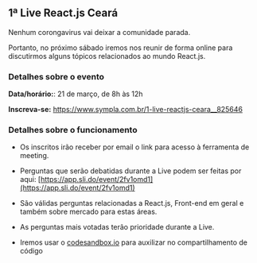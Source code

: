 ## 1ª Live React.js Ceará

Nenhum corongavirus vai deixar a comunidade parada.

Portanto, no próximo sábado iremos nos reunir de forma online para discutirmos alguns tópicos relacionados ao mundo React.js.

### Detalhes sobre o evento

**Data/horário:**: 21 de março, de 8h às 12h

**Inscreva-se:** https://www.sympla.com.br/1-live-reactjs-ceara__825646

### Detalhes sobre o funcionamento

- Os inscritos irão receber por email o link para acesso à ferramenta de meeting.

- Perguntas que serão debatidas durante a Live podem ser feitas por aqui: [https://app.sli.do/event/2fv1omd1](https://app.sli.do/event/2fv1omd1)

- São válidas perguntas relacionadas a React.js, Front-end em geral e também sobre mercado para estas áreas.

- As perguntas mais votadas terão prioridade durante a Live.

- Iremos usar o [codesandbox.io](https://codesandbox.io/) para auxilizar no compartilhamento de código
